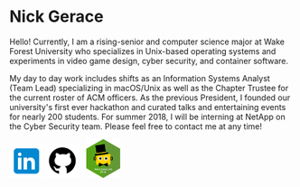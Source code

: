 # Nick Gerace

Hello! Currently, I am a rising-senior and computer science major at Wake Forest University who specializes in Unix-based operating systems and experiments in video game design, cyber security, and container software. 

My day to day work includes shifts as an Information Systems Analyst (Team Lead) specializing in macOS/Unix as well as the Chapter Trustee for the current roster of ACM officers. As the previous President, I founded our university's first ever hackathon and curated talks and entertaining events for nearly 200 students. For summer 2018, I will be interning at NetApp on the Cyber Security team. Please feel free to contact me at any time!

[<img src="linkedin.png" alt="linkedin" style="width: 60px;"/>](https://linkedin.com/in/nickgerace)
[<img src="github.png" alt="github" style="width: 60px;"/>](https://github.com/nickgerace)
&nbsp;
[<img src="wakehackslogo.png" alt="wakehackslogo" style="width: 60px;"/>](https://acm.cs.wfu.edu)
